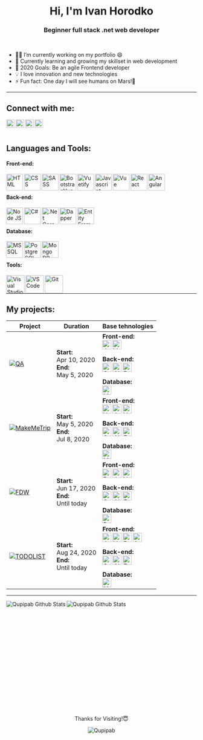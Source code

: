 <h1 align="center">Hi, I'm Ivan Horodko</h1>
<h3 align="center">Beginner full stack .net web developer</h3>

<br />

- 👨‍💻 I’m currently working on my portfolio 😄
- 🌱 Currently learning and growing my skillset in web development
- 🥅 2020 Goals: Be an agile Frontend developer
- 💡 I love innovation and new technologies
- ⚡ Fun fact: One day I will see humans on Mars!🚀

---

## Connect with me:

[<img align="left" alt="Qupipab | Telegram" width="22px" src="https://cdn.jsdelivr.net/npm/simple-icons@v3/icons/telegram.svg" />][telegram]
[<img align="left" alt="Qupipab | LinkedIn" width="22px" src="https://cdn.jsdelivr.net/npm/simple-icons@v3/icons/linkedin.svg" />][linkedin]
[<img align="left" alt="Qupipab | Discord" width="22px" src="https://cdn.jsdelivr.net/npm/simple-icons@v3/icons/gmail.svg" />][mail]
[<img align="left" alt="Qupipab | Discord" width="22px" src="https://cdn.jsdelivr.net/npm/simple-icons@v3/icons/discord.svg" />][discord]

<br />
<br />

## Languages and Tools:

#### Front-end:

<img align="left" title="HTML" alt="HTML" width="44px" src="https://user-images.githubusercontent.com/54556157/90982228-7af10300-e56e-11ea-99ce-4b9d47ffc6d5.png" />
<img align="left" title="CSS" alt="CSS" width="44px" src="https://user-images.githubusercontent.com/54556157/90982232-86442e80-e56e-11ea-998f-d47bde270a93.png" />
<img align="left" title="SASS" alt="SASS" width="44px" src="https://user-images.githubusercontent.com/54556157/90982238-94924a80-e56e-11ea-9b95-3dc244b12583.png" />
<img align="left" title="BootstrapVue" alt="BootstrapVue" width="44px" src="https://user-images.githubusercontent.com/54556157/91364167-cf161480-e806-11ea-8510-79bc3b6e01a2.png" />
<img align="left" title="Vuetify" alt="Vuetify" width="44px" src="https://user-images.githubusercontent.com/54556157/91364091-b0178280-e806-11ea-81db-558ea542cf02.png" />
<img align="left" title="Javascript" alt="Javascript" width="44px" src="https://user-images.githubusercontent.com/54556157/90980600-1da48400-e565-11ea-995c-d197dc43244d.png"/>
<img align="left" title="Vue" alt="Vue" width="44px" src="https://user-images.githubusercontent.com/54556157/90980240-e3d27e00-e562-11ea-9444-ea2ad9315ee7.png" />
<img align="left" title="React" alt="React" width="44px" src="https://user-images.githubusercontent.com/54556157/91362241-c02d6300-e802-11ea-811a-41ad89e680b5.png" />
<img align="left" title="Angular" alt="Angular" width="44px" src="https://user-images.githubusercontent.com/54556157/91362491-4649a980-e803-11ea-877b-e674389a3854.png" />

<br />
<br />

#### Back-end:

<img align="left" title="Node JS" alt="Node JS" width="44px" src="https://user-images.githubusercontent.com/54556157/90980927-da4b1500-e566-11ea-98f2-6d56fff480e0.png" />
<img align="left" title="C#" alt="C#" width="44px" src="https://user-images.githubusercontent.com/54556157/90980750-06b26180-e566-11ea-9c05-dcc8a6554e2a.png" />
<img align="left" title=".Net Core" alt=".Net Core" width="44px" src="https://user-images.githubusercontent.com/54556157/90980455-306a8900-e564-11ea-866a-b63a65d3ed69.png" />
<img align="left" title="Dapper" alt="Dapper" width="44px" src="https://user-images.githubusercontent.com/54556157/91332533-ffdd5600-e7d4-11ea-827d-2d2203036141.png" />
<img align="left" title="Entity Framework core" alt="Entity Framework core" width="44px" src="https://user-images.githubusercontent.com/54556157/90981754-770fb180-e56b-11ea-9c98-d77762861a7c.png" />

<br />
<br />

#### Database:

<img align="left" title="MS SQL" alt="MS SQL" width="44px" src="https://user-images.githubusercontent.com/54556157/90981664-0ec0d000-e56b-11ea-8539-028eda755d97.png" />
<img align="left" title="PostgreSQL" alt="PostgreSQL" width="44px" src="https://user-images.githubusercontent.com/54556157/90981131-0c10ab80-e568-11ea-9a58-a75dcbe83288.png" />
<img align="left" title="Mongo DB" alt="Mongo DB" width="44px" src="https://user-images.githubusercontent.com/54556157/91362684-accec780-e803-11ea-9072-50e1b28f9b8b.png" />

<br />
<br />

#### Tools:

<img align="left" title="Visual Studio" alt="Visual Studio" width="48px" src="https://user-images.githubusercontent.com/54556157/90981446-bfc66b00-e569-11ea-8a13-ce5aac1ff34b.png" />
<img align="left" title="VS Code" alt="VS Code" width="48px" src="https://user-images.githubusercontent.com/54556157/90981305-de783200-e568-11ea-8c98-5f6b26939ca1.png" />
<img align="left" title="Git" alt="Git" width="48px" src="https://user-images.githubusercontent.com/54556157/90981075-ac1a0500-e567-11ea-94e1-3ba6b78ae707.png" />

<br />
<br />

---

## My projects:

| Project | Duration | Base tehnologies |
|---|---|---|
| [![QA](https://github-readme-stats.vercel.app/api/pin/?username=Qupipab&repo=QuestionAnswer)](https://github.com/Qupipab/QuestionAnswer) | **Start:**<br />Apr 10, 2020<br />**End:**<br />May 5, 2020 | **Front-end:**<br /><img align="left" title="Javascript" alt="Javascript" width="24px" src="https://user-images.githubusercontent.com/54556157/90980600-1da48400-e565-11ea-995c-d197dc43244d.png"/><img align="left" title="Vue" alt="Vue" width="24px" src="https://user-images.githubusercontent.com/54556157/90980240-e3d27e00-e562-11ea-9444-ea2ad9315ee7.png" /><br /><br />**Back-end:**<br /><img align="left" title="C#" alt="C#" width="24px" src="https://user-images.githubusercontent.com/54556157/90980750-06b26180-e566-11ea-9c05-dcc8a6554e2a.png" /><img align="left" title=".Net Core" alt=".Net Core" width="24px" src="https://user-images.githubusercontent.com/54556157/90980455-306a8900-e564-11ea-866a-b63a65d3ed69.png" /><img align="left" title="Dapper" alt="Dapper" width="24px" src="https://user-images.githubusercontent.com/54556157/91332533-ffdd5600-e7d4-11ea-827d-2d2203036141.png" /><br /><br />**Database:**<br /><img align="left" title="MS SQL" alt="MS SQL" width="24px" src="https://user-images.githubusercontent.com/54556157/90981664-0ec0d000-e56b-11ea-8539-028eda755d97.png" />|
| [![MakeMeTrip](https://github-readme-stats.vercel.app/api/pin/?username=horba&repo=my-trip)](https://github.com/horba/my-trip) | **Start:**<br />May 5, 2020<br />**End:**<br />Jul 8, 2020 | **Front-end:**<br /><img align="left" title="Vuetify" alt="Vuetify" width="24px" src="https://user-images.githubusercontent.com/54556157/91364091-b0178280-e806-11ea-81db-558ea542cf02.png" /><img align="left" title="Javascript" alt="Javascript" width="24px" src="https://user-images.githubusercontent.com/54556157/90980600-1da48400-e565-11ea-995c-d197dc43244d.png"/><img align="left" title="Vue" alt="Vue" width="24px" src="https://user-images.githubusercontent.com/54556157/90980240-e3d27e00-e562-11ea-9444-ea2ad9315ee7.png" /><br /><br />**Back-end:**<br /><img align="left" title="C#" alt="C#" width="24px" src="https://user-images.githubusercontent.com/54556157/90980750-06b26180-e566-11ea-9c05-dcc8a6554e2a.png" /><img align="left" title=".Net Core" alt=".Net Core" width="24px" src="https://user-images.githubusercontent.com/54556157/90980455-306a8900-e564-11ea-866a-b63a65d3ed69.png" /><img align="left" title="Entity Framework core" alt="Entity Framework core" width="24px" src="https://user-images.githubusercontent.com/54556157/90981754-770fb180-e56b-11ea-9c98-d77762861a7c.png" /><br /><br />**Database:**<br /><img align="left" title="MS SQL" alt="MS SQL" width="24px" src="https://user-images.githubusercontent.com/54556157/90981664-0ec0d000-e56b-11ea-8539-028eda755d97.png" />|
| [![FDW](https://github-readme-stats.vercel.app/api/pin/?username=Qupipab&repo=FantasyDreamWorlds)](https://github.com/Qupipab/FantasyDreamWorlds) | **Start:**<br />Jun 17, 2020<br />**End:**<br />Until today| **Front-end:**<br /><img align="left" title="BootstrapVue" alt="BootstrapVue" width="24px" src="https://user-images.githubusercontent.com/54556157/91364167-cf161480-e806-11ea-8510-79bc3b6e01a2.png" /><img align="left" title="Javascript" alt="Javascript" width="24px" src="https://user-images.githubusercontent.com/54556157/90980600-1da48400-e565-11ea-995c-d197dc43244d.png"/><img align="left" title="Vue" alt="Vue" width="24px" src="https://user-images.githubusercontent.com/54556157/90980240-e3d27e00-e562-11ea-9444-ea2ad9315ee7.png" /><br /><br />**Back-end:**<br /><img align="left" title="C#" alt="C#" width="24px" src="https://user-images.githubusercontent.com/54556157/90980750-06b26180-e566-11ea-9c05-dcc8a6554e2a.png" /><img align="left" title=".Net Core" alt=".Net Core" width="24px" src="https://user-images.githubusercontent.com/54556157/90980455-306a8900-e564-11ea-866a-b63a65d3ed69.png" /><img align="left" title="Entity Framework core" alt="Entity Framework core" width="24px" src="https://user-images.githubusercontent.com/54556157/90981754-770fb180-e56b-11ea-9c98-d77762861a7c.png" /><br /><br />**Database:**<br /><img align="left" title="PostgreSQL" alt="PostgreSQL" width="24px" src="https://user-images.githubusercontent.com/54556157/90981131-0c10ab80-e568-11ea-9a58-a75dcbe83288.png" />|
| [![TODOLIST](https://github-readme-stats.vercel.app/api/pin/?username=Qupipab&repo=to-do-list)](https://github.com/Qupipab/to-do-list) | **Start:**<br />Aug 24, 2020<br />**End:**<br />Until today| **Front-end:**<br /><img align="left" title="Javascript" alt="Javascript" width="24px" src="https://user-images.githubusercontent.com/54556157/90980600-1da48400-e565-11ea-995c-d197dc43244d.png"/><img align="left" title="Vue" alt="Vue" width="24px" src="https://user-images.githubusercontent.com/54556157/90980240-e3d27e00-e562-11ea-9444-ea2ad9315ee7.png" /><img align="left" title="React" alt="React" width="24px" src="https://user-images.githubusercontent.com/54556157/91362241-c02d6300-e802-11ea-811a-41ad89e680b5.png" /><img align="left" title="Angular" alt="Angular" width="24px" src="https://user-images.githubusercontent.com/54556157/91362491-4649a980-e803-11ea-877b-e674389a3854.png" /><br /><br />**Back-end:**<br /><img align="left" title="C#" alt="C#" width="24px" src="https://user-images.githubusercontent.com/54556157/90980750-06b26180-e566-11ea-9c05-dcc8a6554e2a.png" /><img align="left" title=".Net Core" alt=".Net Core" width="24px" src="https://user-images.githubusercontent.com/54556157/90980455-306a8900-e564-11ea-866a-b63a65d3ed69.png" /><img align="left" title="Entity Framework core" alt="Entity Framework core" width="24px" src="https://user-images.githubusercontent.com/54556157/90981754-770fb180-e56b-11ea-9c98-d77762861a7c.png" /><br /><br />**Database:**<br /><img align="left" title="Mongo DB" alt="Mongo DB" width="24px" src="https://user-images.githubusercontent.com/54556157/91362684-accec780-e803-11ea-9072-50e1b28f9b8b.png" />|

---

<img align="left" alt="Qupipab Github Stats" src="https://github-readme-stats.vercel.app/api?username=Qupipab&title_color=DC143C&icon_color=B22222&bg_color=fff6f6&hide=stars&show_icons=true&hide_border=true&count_private=true" />

<img align="left" alt="Qupipab Github Stats" src="https://github-readme-stats.vercel.app/api/top-langs/?username=Qupipab&title_color=DC143C&bg_color=fff6f6&layout=compact&hide_border=true&hide=html,css" />

<br />
<br />
<br />
<br />
<br />
<br />
<br />
<br />
<br />
<br />
<br />
<br />
<br />
<br />
<br />
<br />
<br />

<p align="middle">Thanks for Visiting!😇</p>
<p align="middle"><img src="https://komarev.com/ghpvc/?username=Qupipab&label=Profile views&color=red&style=flat-square" alt="Qupipab" /></p>

[telegram]: https://t.me/Qupipab
[linkedin]: https://www.linkedin.com/in/qupipab/
[discord]: https://www.google.com/search?q=Discord+Qupipab+9359
[mail]: mailto:QupipabJob@gmail.com
